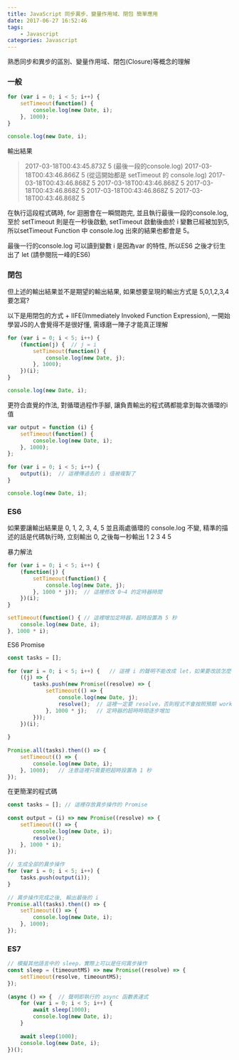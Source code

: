 ```yaml
---
title: JavaScript 同步異步、變量作用域、閉包 簡單應用
date: 2017-06-27 16:52:46
tags:
    - Javascript
categories: Javascript
---
```

熟悉同步和異步的區別、變量作用域、閉包(Closure)等概念的理解
<!--more-->

### 一般
```js
for (var i = 0; i < 5; i++) { 
    setTimeout(function() { 
        console.log(new Date, i); 
    }, 1000);  
} 

console.log(new Date, i);  
```
輸出結果
> 2017-03-18T00:43:45.873Z 5  (最後一段的console.log)
> 2017-03-18T00:43:46.866Z 5  (從這開始都是 setTimeout 的 console.log)
> 2017-03-18T00:43:46.868Z 5 
> 2017-03-18T00:43:46.868Z 5 
> 2017-03-18T00:43:46.868Z 5 
> 2017-03-18T00:43:46.868Z 5 
> 2017-03-18T00:43:46.868Z 5 

在執行這段程式碼時, for 迴圈會在一瞬間跑完, 並且執行最後一段的console.log, 至於 setTimeout 則是在一秒後啟動, setTimeout 啟動後由於 i 變數已經被加到5, 所以setTimeout Function 中 console.log 出來的結果也都會是 5。

最後一行的console.log 可以讀到變數 i 是因為var 的特性, 所以ES6 之後才衍生出了 let (請參閱阮一峰的ES6)

### 閉包
但上述的輸出結果並不是期望的輸出結果, 如果想要呈現的輸出方式是 5,0,1,2,3,4 要怎寫?

以下是用閉包的方式 + IIFE(Immediately Invoked Function Expression), 一開始學習JS的人會覺得不是很好懂, 需琢磨一陣子才能真正理解

```js
for (var i = 0; i < 5; i++) { 
    (function(j) {  // j = i 
        setTimeout(function() { 
            console.log(new Date, j); 
        }, 1000);  
    })(i); 
} 

console.log(new Date, i); 
```

更符合直覺的作法, 對循環過程作手腳, 讓負責輸出的程式碼都能拿到每次循環的i值
```js
var output = function (i) { 
    setTimeout(function() { 
        console.log(new Date, i); 
    }, 1000); 
}; 
 
for (var i = 0; i < 5; i++) { 
    output(i);  // 這裡傳過去的 i 值被複製了 
} 

console.log(new Date, i);  
```

### ES6
如果要讓輸出結果是 0, 1, 2, 3, 4, 5 
並且兩處循環的 console.log 不變, 精準的描述的話是代碼執行時, 立刻輸出 0, 
之後每一秒輸出 1 2 3 4 5

暴力解法
```js
for (var i = 0; i < 5; i++) { 
    (function(j) { 
        setTimeout(function() { 
            console.log(new Date, j); 
        }, 1000 * j));  // 這裡修改 0~4 的定時器時間 
    })(i); 
} 

setTimeout(function() { // 這裡增加定時器，超時設置為 5 秒
    console.log(new Date, i); 
}, 1000 * i);  
```

ES6 Promise
```js
const tasks = []; 
 
for (var i = 0; i < 5; i++) {   // 這裡 i 的聲明不能改成 let，如果要改該怎麼做? 
    ((j) => { 
        tasks.push(new Promise((resolve) => { 
            setTimeout(() => { 
                console.log(new Date, j); 
                resolve();  // 這裡一定要 resolve，否則程式不會按照預期 work 
            }, 1000 * j);   // 定時器的超時時間逐步增加 
        })); 
    })(i); 
 
} 
 
Promise.all(tasks).then(() => { 
    setTimeout(() => { 
        console.log(new Date, i); 
    }, 1000);   // 注意這裡只需要把超時設置為 1 秒 
});  
```

在更簡潔的程式碼
```js
const tasks = []; // 這裡存放異步操作的 Promise 
 
const output = (i) => new Promise((resolve) => {  
    setTimeout(() => {  
        console.log(new Date, i);  
        resolve();  
    }, 1000 * i);  
}); 
  
// 生成全部的異步操作 
for (var i = 0; i < 5; i++) { 
    tasks.push(output(i)); 
} 
 
// 異步操作完成之後, 輸出最後的 i 
Promise.all(tasks).then(() => {  
    setTimeout(() => {  
        console.log(new Date, i);  
    }, 1000); 
});  
```

### ES7

```js
// 模擬其他語言中的 sleep，實際上可以是任何異步操作 
const sleep = (timeountMS) => new Promise((resolve) => { 
    setTimeout(resolve, timeountMS); 
}); 
 
(async () => {  // 聲明即執行的 async 函數表達式 
    for (var i = 0; i < 5; i++) { 
        await sleep(1000); 
        console.log(new Date, i); 
    } 
  
    await sleep(1000);  
    console.log(new Date, i);  
})();  
```